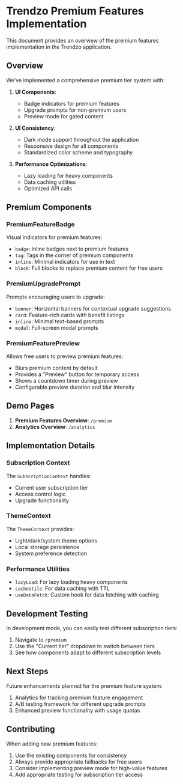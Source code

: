# Trendzo Premium Features Implementation

This document provides an overview of the premium features implementation in the Trendzo application.

## Overview

We've implemented a comprehensive premium tier system with:

1. **UI Components**:
   - Badge indicators for premium features
   - Upgrade prompts for non-premium users 
   - Preview mode for gated content

2. **UI Consistency**:
   - Dark mode support throughout the application
   - Responsive design for all components
   - Standardized color scheme and typography

3. **Performance Optimizations**:
   - Lazy loading for heavy components
   - Data caching utilities
   - Optimized API calls

## Premium Components

### PremiumFeatureBadge

Visual indicators for premium features:
- `badge`: Inline badges next to premium features
- `tag`: Tags in the corner of premium components
- `inline`: Minimal indicators for use in text
- `block`: Full blocks to replace premium content for free users

### PremiumUpgradePrompt

Prompts encouraging users to upgrade:
- `banner`: Horizontal banners for contextual upgrade suggestions
- `card`: Feature-rich cards with benefit listings
- `inline`: Minimal text-based prompts
- `modal`: Full-screen modal prompts

### PremiumFeaturePreview

Allows free users to preview premium features:
- Blurs premium content by default
- Provides a "Preview" button for temporary access
- Shows a countdown timer during preview
- Configurable preview duration and blur intensity

## Demo Pages

1. **Premium Features Overview**: `/premium`
2. **Analytics Overview**: `/analytics`

## Implementation Details

### Subscription Context

The `SubscriptionContext` handles:
- Current user subscription tier
- Access control logic
- Upgrade functionality

### ThemeContext

The `ThemeContext` provides:
- Light/dark/system theme options
- Local storage persistence
- System preference detection

### Performance Utilities

- `lazyLoad`: For lazy loading heavy components
- `cacheUtils`: For data caching with TTL
- `useDataFetch`: Custom hook for data fetching with caching

## Development Testing

In development mode, you can easily test different subscription tiers:
1. Navigate to `/premium`
2. Use the "Current tier" dropdown to switch between tiers
3. See how components adapt to different subscription levels

## Next Steps

Future enhancements planned for the premium feature system:
1. Analytics for tracking premium feature engagement
2. A/B testing framework for different upgrade prompts
3. Enhanced preview functionality with usage quotas

## Contributing

When adding new premium features:
1. Use the existing components for consistency
2. Always provide appropriate fallbacks for free users
3. Consider implementing preview mode for high-value features
4. Add appropriate testing for subscription tier access 